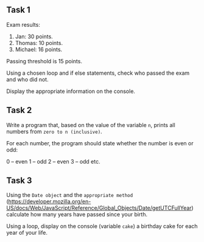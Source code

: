 ## Task 1
Exam results:

1. Jan: 30 points.
1. Thomas: 10 points.
1. Michael: 16 points.

Passing threshold is 15 points.

Using a chosen loop and if else statements, check who passed the exam and who did not.

Display the appropriate information on the console.

## Task 2
Write a program that, based on the value of the variable `n`, prints all numbers from `zero to n (inclusive)`.

For each number, the program should state whether the number is even or odd:

0 – even
1 – odd
2 – even
3 – odd
etc.

## Task 3
Using the `Date object` and the `appropriate method` (https://developer.mozilla.org/en-US/docs/Web/JavaScript/Reference/Global_Objects/Date/getUTCFullYear) calculate how many years have passed since your birth.

Using a loop, display on the console (variable `cake`) a birthday cake for each year of your life.